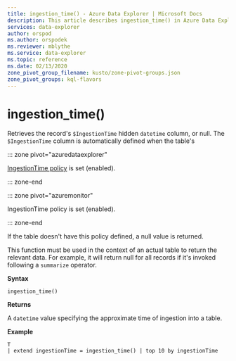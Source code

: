 ```yaml
---
title: ingestion_time() - Azure Data Explorer | Microsoft Docs
description: This article describes ingestion_time() in Azure Data Explorer.
services: data-explorer
author: orspod
ms.author: orspodek
ms.reviewer: mblythe
ms.service: data-explorer
ms.topic: reference
ms.date: 02/13/2020
zone_pivot_group_filename: kusto/zone-pivot-groups.json
zone_pivot_groups: kql-flavors
---
```

# ingestion_time()

Retrieves the record's `$IngestionTime` hidden `datetime` column, or null.
The `$IngestionTime` column is automatically defined when the table's

::: zone pivot="azuredataexplorer"

[IngestionTime policy](../concepts/ingestiontimepolicy.md) is set (enabled).

::: zone-end

::: zone pivot="azuremonitor"

IngestionTime policy is set (enabled).

::: zone-end

If the table doesn't have this policy defined, a null value is returned.

This function must be used in the context of an actual table
to return the relevant data. For example, it will return null for all records
if it's invoked following a `summarize` operator.

**Syntax**

 `ingestion_time()`

**Returns**

A `datetime` value specifying the approximate time of ingestion into a table.

**Example**

```kusto
T 
| extend ingestionTime = ingestion_time() | top 10 by ingestionTime
```
